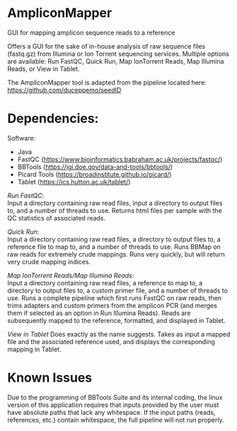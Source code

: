 # AmpliconMapper

GUI for mapping amplicon sequence reads to a reference

Offers a GUI for the sake of in-house analysis of raw sequence files (fastq.gz) from Illumina or Ion Torrent sequencing services. Multiple options are available: Run FastQC, Quick Run, Map IonTorrent Reads, Map Illumina Reads, or View in Tablet.

The AmpliconMapper tool is adapted from the pipeline located here: https://github.com/duceppemo/seedID

# Dependencies:

Software:
- Java
- FastQC (https://www.bioinformatics.babraham.ac.uk/projects/fastqc/)
- BBTools (https://jgi.doe.gov/data-and-tools/bbtools/)
- Picard Tools (https://broadinstitute.github.io/picard/)
- Tablet (https://ics.hutton.ac.uk/tablet/)

*Run FastQC*:  
Input a directory containing raw read files, input a directory to output files to, and a number of threads to use.
Returns html files per sample with the QC statistics of associated reads. 

*Quick Run*:  
Input a directory containing raw read files, a directory to output files to, a reference file to map to, and a number of threads to use. Runs BBMap on raw reads for extremely crude mappings. Runs very quickly, but will return very crude mapping indices. 

*Map IonTorrent Reads/Map Illumina Reads*:    
Input a directory containing raw read files, a reference to map to, a directory to output files to, a custom primer file, and a number of threads to use. Runs a complete pipeline which first runs FastQC on raw reads, then trims adapters and custom primers from the amplicon PCR (and merges them if selected as an option in Run Illumina Reads). Reads are subsequently mapped to the reference, formatted, and displayed in Tablet. 

*View in Tablet*
Does exactly as the name suggests. Takes as input a mapped file and the associated reference used, and displays the corresponding mapping in Tablet.

# Known Issues

Due to the programming of BBTools Suite and its internal coding, the linux version of this application requires that inputs provided by the user must have absolute paths that lack any whitespace. If the input paths (reads, references, etc.) contain whitespace, the full pipeline will not run properly.

